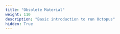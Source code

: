 ```yaml
---
title: "Obsolete Material"
weight: 110
description: "Basic introduction to run Octopus"
hidden: True
---
```


